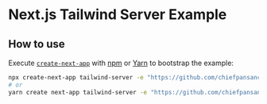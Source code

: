 # Next.js Tailwind Server Example

## How to use

Execute [`create-next-app`](https://github.com/vercel/next.js/tree/canary/packages/create-next-app) with [npm](https://docs.npmjs.com/cli/init) or [Yarn](https://yarnpkg.com/lang/en/docs/cli/create/) to bootstrap the example:

```bash
npx create-next-app tailwind-server -e "https://github.com/chiefpansancolt/nextjs-tailwind-starter-template/tree/main/templates/tailwind-server"
# or
yarn create next-app tailwind-server -e "https://github.com/chiefpansancolt/nextjs-tailwind-starter-template/tree/main/templates/tailwind-server"
```
